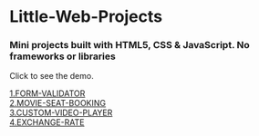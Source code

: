 # Little-Web-Projects

### Mini projects built with HTML5, CSS & JavaScript. No frameworks or libraries

Click to see the demo.

<a href="https://lyqheheda.github.io/Mini-Web-Projects/FORM-VALIDATOR/">1.FORM-VALIDATOR</a> <br/>
<a href="https://lyqheheda.github.io/Mini-Web-Projects/MOVIE-SEAT-BOOKING/">2.MOVIE-SEAT-BOOKING</a> <br/>
<a href="https://lyqheheda.github.io/Mini-Web-Projects/CUSTOM-VIDEO-PLAYER/">3.CUSTOM-VIDEO-PLAYER</a> <br/>
<a href="https://lyqheheda.github.io/Mini-Web-Projects/EXCHANGE-RATE/">4.EXCHANGE-RATE</a>

